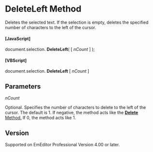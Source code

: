 # DeleteLeft Method

Deletes the selected text. If the selection is empty, deletes the specified
number of characters to the left of the cursor.

#### \[JavaScript\]

document.selection. **DeleteLeft**( \[ _nCount_ \] );

#### \[VBScript\]

document.selection. **DeleteLeft** \[ _nCount_ \]

## Parameters

_nCount_

Optional. Specifies the number of characters to delete to the left of the
cursor. The default is 1. If negative, the method acts like
the
[**Delete** \
Method.](selection_delete) If 0, the method acts like 1.

## Version

Supported on EmEditor Professional Version 4.00 or later.
